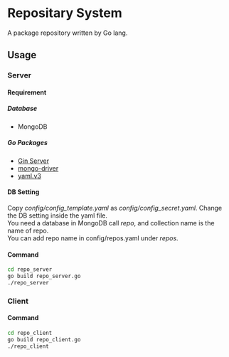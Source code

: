 # Repositary System
A package repository written by Go lang.

## Usage
### Server
#### Requirement
##### Database
- MongoDB
##### Go Packages
- [Gin Server](github.com/gin-gonic/gin)
- [mongo-driver](go.mongodb.org/mongo-driver)
- [yaml.v3](gopkg.in/yaml.v3)
  
#### DB Setting
Copy *config/config_template.yaml* as *config/config_secret.yaml*. Change the DB setting inside the yaml file.</br>
You need a database in MongoDB call *repo*, and collection name is the name of repo.</br>
You can add repo name in config/repos.yaml under *repos*.

#### Command
```bash
cd repo_server
go build repo_server.go
./repo_server
```

### Client
#### Command
```bash
cd repo_client
go build repo_client.go
./repo_client
```
